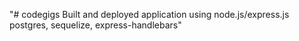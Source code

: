 "# codegigs
Built and deployed application using node.js/express.js
postgres, sequelize, express-handlebars"
